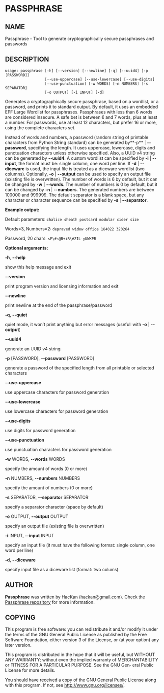 # PASSPHRASE

## NAME

Passphrase - Tool to generate cryptographically secure passphrases and
passwords

## DESCRIPTION

```
usage: passphrase [-h] [--version] [--newline] [-q] [--uuid4] [-p [PASSWORD]]
                  [--use-uppercase] [--use-lowercase] [--use-digits]
                  [--use-punctuation] [-w WORDS] [-n NUMBERS] [-s SEPARATOR]
                  [-o OUTPUT] [-i INPUT] [-d]
```

Generates a cryptographically secure passphrase, based on a wordlist, or a
password, and prints it to standard output.
By default, it uses an embedded EFF Large Wordlist for passphrases.
Passphrases with less than 6 words are considered insecure. A safe bet is 
between 6 and 7 words, plus at least a number.
For passwords, use at least 12 characters, but prefer 16 or more, using the
complete characters set.

Instead of words and numbers, a password (random string of printable
characters from Python String standard) can be generated by**-p** | 
**--password**, specifying the length. It uses uppercase, lowercase, digits
and punctuation characters unless otherwise specified.
Also, a UUID v4 string can be generated by **--uuid4**.
A custom wordlist can be specified by **-i** | **--input**, the format must be: 
single column, one word per line. If **-d** | **--diceware** is used, the input
file is treated as a diceware wordlist (two columns).
Optionally, **-o** | **--output** can be used to specify an output file (existing 
file is overwritten).
The number of words is 6 by default, but it can be changed by **-w** | **--words**.
The number of numbers is 0 by default, but it can be changed by
**-n** | **--numbers**. The generated numbers are between 100000 and 999999.
The default separator is a blank space, but any character or character
sequence can be specified by **-s** | **--separator**.

**Example output:**

Default parameters: `chalice sheath postcard modular cider size`

Words=3, Numbers=2: `depraved widow office 184022 320264`

Password, 20 chars: `sF\#s@B+iR\#ZIL-yUWKPR`

**Optional arguments:**

**-h**, **--help**

show this help message and exit

**--version**

print program version and licensing information and exit

**--newline**

print newline at the end of the passphrase/password

**-q**, **--quiet**

quiet mode, it won’t print anything but error messages (usefull with **-o** | **--output**)

**--uuid4**

generate an UUID v4 string

**-p** \[PASSWORD\], **--password** \[PASSWORD\]

generate a password of the specified length from all printable or selected characters

**--use-uppercase**

use uppercase characters for password generation

**--use-lowercase**

use lowercase characters for password generation

**--use-digits**

use digits for password generation

**--use-punctuation**

use punctuation characters for password generation

**-w** WORDS, **--words** WORDS

specify the amount of words (0 or more)

**-n** NUMBERS, **--numbers** NUMBERS

specify the amount of numbers (0 or more)

**-s** SEPARATOR, **--separator** SEPARATOR

specify a separator character (space by default)

**-o** OUTPUT, **--output** OUTPUT

specify an output file (existing file is overwritten)

**-i** INPUT, **--input** INPUT

specify an input file (it must have the following format: single column,
one word per line)

**-d**, **--diceware**

specify input file as a diceware list (format: two colums)

## AUTHOR
**Passphrase** was written by HacKan ⟨hackan@gmail.com⟩.  Check the [Passphrase repository](https://github.com/hackancuba/passphrase-py/) for more information.

## COPYING
This  program  is  free  software:  you  can  redistribute it and/or modify it under the terms of the GNU General Public License as published by the Free Software Foundation, either version 3 of the
License, or (at your option) any later version.

This program is distributed in the hope that it will be useful, but WITHOUT ANY WARRANTY; without even the implied warranty of MERCHANTABILITY or FITNESS FOR A PARTICULAR PURPOSE.  See the GNU  Gen‐
eral Public License for more details.

You should have received a copy of the GNU General Public License along with this program.  If not, see <http://www.gnu.org/licenses/>.
